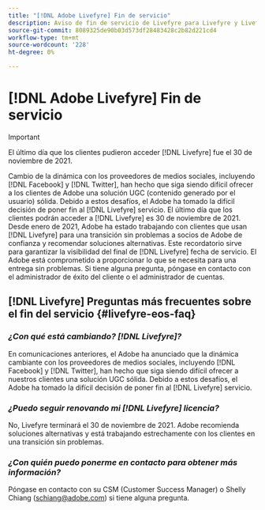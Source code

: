 ```yaml
---
title: "[!DNL Adobe Livefyre] Fin de servicio"
description: Aviso de fin de servicio de Livefyre para Livefyre y Livefyre Studio.
source-git-commit: 8089325de90b03d573df28483428c2b82d221cd4
workflow-type: tm+mt
source-wordcount: '228'
ht-degree: 0%

---
```


# [!DNL Adobe Livefyre] Fin de servicio

>[!IMPORTANT]
>
>El último día que los clientes pudieron acceder [!DNL Livefyre] fue el 30 de noviembre de 2021.

Cambio de la dinámica con los proveedores de medios sociales, incluyendo [!DNL Facebook] y [!DNL Twitter], han hecho que siga siendo difícil ofrecer a los clientes de Adobe una solución UGC (contenido generado por el usuario) sólida. Debido a estos desafíos, el Adobe ha tomado la difícil decisión de poner fin al [!DNL Livefyre] servicio. El último día que los clientes podrán acceder a [!DNL Livefyre] es 30 de noviembre de 2021. Desde enero de 2021, Adobe ha estado trabajando con clientes que usan [!DNL Livefyre] para una transición sin problemas a socios de Adobe de confianza y recomendar soluciones alternativas. Este recordatorio sirve para garantizar la visibilidad del final de [!DNL Livefyre] fecha de servicio. El Adobe está comprometido a proporcionar lo que se necesita para una entrega sin problemas. Si tiene alguna pregunta, póngase en contacto con el administrador de éxito del cliente o el administrador de cuentas.

## [!DNL Livefyre] Preguntas más frecuentes sobre el fin del servicio {#livefyre-eos-faq}

### **_¿Con qué está cambiando? [!DNL Livefyre]?_**

En comunicaciones anteriores, el Adobe ha anunciado que la dinámica cambiante con los proveedores de medios sociales, incluyendo [!DNL Facebook] y [!DNL Twitter], han hecho que siga siendo difícil ofrecer a nuestros clientes una solución UGC sólida. Debido a estos desafíos, el Adobe ha tomado la difícil decisión de poner fin al [!DNL Livefyre] servicio.

### **_¿Puedo seguir renovando mi [!DNL Livefyre] licencia?_**

No, Livefyre terminará el 30 de noviembre de 2021. Adobe recomienda soluciones alternativas y está trabajando estrechamente con los clientes en una transición sin problemas.

### **_¿Con quién puedo ponerme en contacto para obtener más información?_**

Póngase en contacto con su CSM (Customer Success Manager) o Shelly Chiang (schiang@adobe.com) si tiene alguna pregunta.
